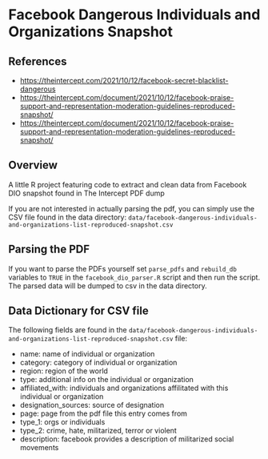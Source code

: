 # Facebook Dangerous Individuals and Organizations Snapshot

## References

* https://theintercept.com/2021/10/12/facebook-secret-blacklist-dangerous
* https://theintercept.com/document/2021/10/12/facebook-praise-support-and-representation-moderation-guidelines-reproduced-snapshot/
* https://theintercept.com/document/2021/10/12/facebook-praise-support-and-representation-moderation-guidelines-reproduced-snapshot/

## Overview

A little R project featuring code to extract and clean data from Facebook DIO snapshot found in 
The Intercept PDF dump

If you are not interested in actually parsing the pdf, you can simply use the CSV file
found in the data directory: 
`data/facebook-dangerous-individuals-and-organizations-list-reproduced-snapshot.csv`

## Parsing the PDF

If you want to parse the PDFs yourself set `parse_pdfs` and `rebuild_db` variables to `TRUE`
in the `facebook_dio_parser.R` script and then run the script. The parsed data will be dumped to 
csv in the data directory.

## Data Dictionary for CSV file

The following fields are found in the `data/facebook-dangerous-individuals-and-organizations-list-reproduced-snapshot.csv`
file:

* name: name of individual or organization
* category: category of individual or organization
* region: region of the world
* type: additional info on the individual or organization
* affiliated_with: individuals and organizations affilitated with this individual or organization
* designation_sources: source of designation
* page: page from the pdf file this entry comes from
* type_1: orgs or individuals
* type_2: crime, hate, militarized, terror or violent
* description: facebook provides a description of militarized social movements
